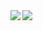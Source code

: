 <a href="https://github.com/tkmk66/github-readme-stats">
  <img align="left" src="https://github-readme-stats.vercel.app/api?username=tkmk66&theme=outrun&show_icons=true" />
</a>
<a href="https://github.com/tkmk66/github-readme-stats">
  <img align="left" src="https://github-readme-stats.vercel.app/api/top-langs/?username=tkmk66&theme=outrun&layout=compact" />
</a>

<!---
- 👋 Hi, I’m @tkmk66
- 👀 I’m interested in ...
- 🌱 I’m currently learning ...
- 💞️ I’m looking to collaborate on ...
- 📫 How to reach me ...

tkmk66/tkmk66 is a ✨ special ✨ repository because its `README.md` (this file) appears on your GitHub profile.
You can click the Preview link to take a look at your changes.
--->
